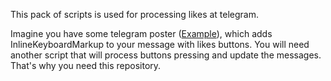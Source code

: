 This pack of scripts is used for processing likes at telegram.

Imagine you have some telegram poster ([Example](#)), which adds InlineKeyboardMarkup to your message with likes buttons.
You will need another script that will process buttons pressing and update the messages. That's why you need this repository.

